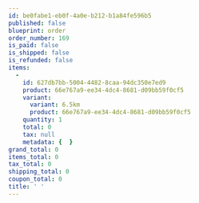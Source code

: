 ```yaml
---
id: be0fabe1-eb0f-4a0e-b212-b1a84fe596b5
published: false
blueprint: order
order_number: 169
is_paid: false
is_shipped: false
is_refunded: false
items:
  -
    id: 627db7bb-5004-4482-8caa-94dc350e7ed9
    product: 66e767a9-ee34-4dc4-8681-d09bb59f0cf5
    variant:
      variant: 6.5km
      product: 66e767a9-ee34-4dc4-8681-d09bb59f0cf5
    quantity: 1
    total: 0
    tax: null
    metadata: {  }
grand_total: 0
items_total: 0
tax_total: 0
shipping_total: 0
coupon_total: 0
title: ' '
---
```


